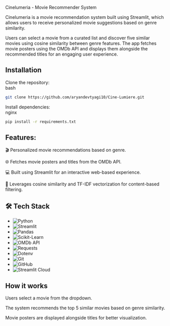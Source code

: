 Cinelumeria - Movie Recommender System

Cinelumeria is a movie recommendation system built using Streamlit, which allows users to receive personalized movie suggestions based on genre similarity. 

Users can select a movie from a curated list and discover five similar movies using cosine similarity between genre features.
The app fetches movie posters using the OMDb API and displays them alongside the recommended titles for an engaging user experience.





## Installation

Clone the repository:  
bash

```bash
git clone https://github.com/aryandevtyagi10/Cine-Lumiere.git

```
Install dependencies:  
nginx

```bash 
pip install -r requirements.txt

```



## Features:
🎬 Personalized movie recommendations based on genre.

🌐 Fetches movie posters and titles from the OMDb API.

💻 Built using Streamlit for an interactive web-based experience.

🧠 Leverages cosine similarity and TF-IDF vectorization for content-based filtering.


## 🛠️ Tech Stack

- ![Python](https://img.shields.io/badge/Python-3.10-blue?logo=python&logoColor=white)
- ![Streamlit](https://img.shields.io/badge/Streamlit-App-red?logo=streamlit)
- ![Pandas](https://img.shields.io/badge/Pandas-Data--Analysis-purple?logo=pandas&logoColor=white)
- ![Scikit-Learn](https://img.shields.io/badge/Scikit--Learn-ML-orange?logo=scikit-learn&logoColor=white)
- ![OMDb API](https://img.shields.io/badge/OMDb-API-303030?logo=datadog&logoColor=white)
- ![Requests](https://img.shields.io/badge/Requests-HTTP%20Client-darkgreen)
- ![Dotenv](https://img.shields.io/badge/Python--Dotenv-Environment-lightgrey)
- ![Git](https://img.shields.io/badge/Git-VersionControl-orange?logo=git&logoColor=white)
- ![GitHub](https://img.shields.io/badge/GitHub-CodeHosting-black?logo=github)
- ![Streamlit Cloud](https://img.shields.io/badge/Streamlit-Cloud%20Deployment-red?logo=streamlit)



## How it works

Users select a movie from the dropdown.

The system recommends the top 5 similar movies based on genre similarity.

Movie posters are displayed alongside titles for better visualization.

